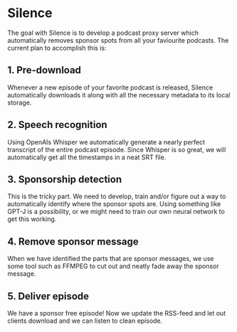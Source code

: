 # Silence

The goal with Silence is to develop a podcast proxy server which automatically removes sponsor spots from all your faviourite podcasts. The current plan to accomplish this is:

## 1. Pre-download

Whenever a new episode of your favorite podcast is released, Silence automatically downloads it along with all the necessary metadata to its local storage.

## 2. Speech recognition

Using OpenAIs Whisper we automatically generate a nearly perfect transcript of the entire podcast episode. Since Whisper is so great, we will automatically get all the timestamps in a neat SRT file.

## 3. Sponsorship detection

This is the tricky part. We need to develop, train and/or figure out a way to automatically identify where the sponsor spots are. Using something like GPT-J is a possibility, or we might need to train our own neural network to get this working.

## 4. Remove sponsor message

When we have identified the parts that are sponsor messages, we use some tool such as FFMPEG to cut out and neatly fade away the sponsor message.

## 5. Deliver episode

We have a sponsor free episode! Now we update the RSS-feed and let out clients download and we can listen to clean episode.